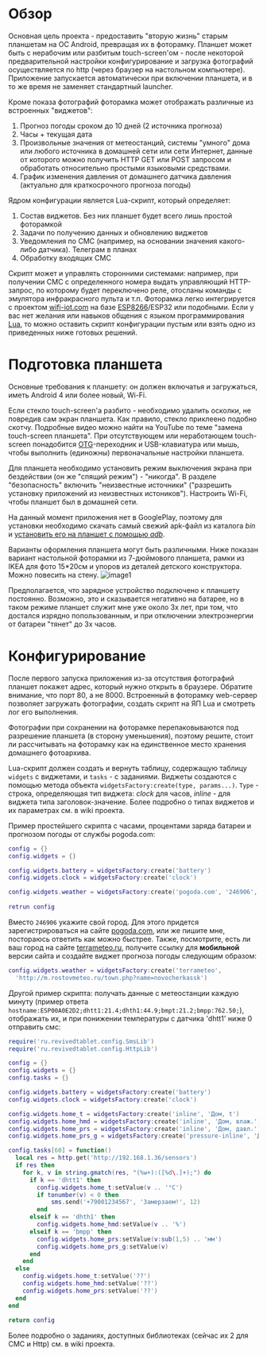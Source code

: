 Обзор 
=====

Основная цель проекта - предоставить "вторую жизнь" старым планшетам на ОС Android, превращая их в фоторамку. Планшет может быть с нерабочим или разбитым touch-screen'ом - после некоторой предварительной настройки конфигурирование и загрузка фотографий осуществляется по http (через браузер на настольном компьютере). Приложение запускается автоматически при включении планшета, и в то же время не заменяет стандартный launcher.

Кроме показа фотографий фоторамка может отображать различные из встроенных "виджетов":
1. Прогноз погоды сроком до 10 дней (2 источника прогноза)
2. Часы + текущая дата
3. Произвольные значения от метеостанций, системы "умного" дома или любого источника в домашней сети или сети Интернет, данные от которого можно получить HTTP GET или POST запросом и обработать относительно простыми языковыми средствами. 
4. График изменения давления от домашнего датчика давления (актуально для краткосрочного прогноза погоды)

Ядром конфигурации является Lua-скрипт, который определяет:
1. Состав виджетов. Без них планшет будет всего лишь простой фоторамкой
2. Задачи по получению данных и обновлению виджетов
3. Уведомления по СМС (например, на основании значения какого-либо датчика). Телеграм в планах
4. Обработку входящих СМС

Скрипт может и управлять сторонними системами: например, при получении СМС с определенного номера выдать управляющий HTTP-запрос, по которому будет переключено реле, отосланы команды с эмулятора инфракрасного пульта и т.п. Фоторамка легко интегрируется с проектом [wifi-iot.com](https://wifi-iot.com) на базе [ESP8266](https://ru.wikipedia.org/wiki/ESP8266)/ESP32 или подобными.
Если у вас нет желания или навыков общения с языком программирования [Lua](https://ru.wikipedia.org/wiki/Lua), то можно оставить скрипт конфигурации пустым или взять одно из приведенных ниже готовых решений.

Подготовка планшета
===================

Основные требования к планшету: он должен включатья и загружаться, иметь Android 4 или более новый, Wi-Fi.

Если стекло touch-screen'а разбито - необходимо удалить осколки, не повредив сам экран планшета. Как правило, стекло приклеено подобно скотчу. Подробные видео можно найти на YouTube по теме "замена touch-screen планшета". При отсутствующем или неработающем touch-screen понадобится [OTG](https://ru.wikipedia.org/wiki/USB#USB_OTG)-переходник и USB-клавиатура или мышь, чтобы выполнить (единожны) первоначальные настройки планшета.

Для планшета необходимо установить режим выключения экрана при бездействии (он же "спящий режим") - "никогда". В разделе "безопасность" включить "неизвестные источники" ("разрешить установку приложений из неизвестных истоников"). Настроить Wi-Fi, чтобы планшет был в домашней сети.

На данный момент приложения нет в GooglePlay, поэтому для установки необходимо скачать самый свежий apk-файл из каталога *bin* и [установить его на планшет с помощью *adb*](https://www.google.com/search?q=установка+apk+через+adb).

Варианты оформления планшета могут быть различными. Ниже показан вариант настольной фоторамки из 7-дюймового планшета, рамки из IKEA для фото 15*20см и упоров из деталей детского конструктора. Можно повесить на стену. 
![image1](doc/images/overview-1.jpg "Внешний вид - 1")

Предполагается, что зарядное устройство подключено к планшету постоянно. Возможно, это и сказывается негативно на батарее, но в таком режиме планшет служит мне уже около 3х лет, при том, что достался изрядно попользованным, и при отключении электроэнергии от батареи "тянет" до 3х часов. 

Конфигурирование
================

После первого запуска приложения из-за отсутствия фотографий планшет покажет адрес, который нужно открыть в браузере. Обратите внимание, что порт 80, а не 8000. Встроенный в фоторамку web-сервер позволяет загружать фотографии, создать скрипт на ЯП Lua и смотреть лог его выполнения. 

Фотографии при сохранении на фоторамке перепаковываются под разрешение планшета (в сторону уменьшения), поэтому решите, стоит ли рассчитывать на фоторамку как на единственное место хранения домашнего фотоархива.

Lua-скрипт должен создать и вернуть таблицу, содержащую таблицу `widgets` с виджетами, и `tasks` - с заданиями. Виджеты создаются с помощью метода объекта `widgetsFactory:create(type, params...)`. `Type` - строка, определяющая тип виджета: *clock* для часов, *inline* - для виджета типа заголовок-значение. Более подробно о типах виджетов и их параметрах см. в wiki проекта.

Пример простейшего скрипта с часами, процентами заряда батареи и прогнозом погоды от службы pogoda.com:
```lua
config = {}
config.widgets = {}

config.widgets.battery = widgetsFactory:create('battery')
config.widgets.clock = widgetsFactory:create('clock')

config.widgets.weather = widgetsFactory:create('pogoda.com', '246906', 'ayh4n642tshj')
  
retrun config

```
Вместо `246906` укажите свой город. Для этого придется зарегистрироваться на сайте [pogoda.com](https://www.pogoda.com/api/#/login), или же пишите мне, постораюсь ответить как можно быстрее. Также, посмотрите, есть ли ваш город на сайте [terrameteo.ru](http://terrameteo.ru), получите ссылку для **мобильной** версии сайта и создайте виджет прогноза погоды следующим образом:
```lua
config.widgets.weather = widgetsFactory:create('terrameteo', 
  'http://m.rostovmeteo.ru/town.php?name=novocherkassk')
```  

Другой пример скрипта: получать данные с метеостанции каждую минуту (пример ответа `hostname:ESP00A0E2D2;dhtt1:21.4;dhth1:44.9;bmpt:21.2;bmpp:762.50;`), отображать их, и при понижении температуры с датчика 'dhtt1' ниже 0 отправить смс:
```lua
require('ru.revivedtablet.config.SmsLib')
require('ru.revivedtablet.config.HttpLib')

config = {}
config.widgets = {}
config.tasks = {}

config.widgets.battery = widgetsFactory:create('battery')
config.widgets.clock = widgetsFactory:create('clock')

config.widgets.home_t = widgetsFactory:create('inline', 'Дом, t')
config.widgets.home_hmd = widgetsFactory:create('inline', 'Дом, влаж.')
config.widgets.home_prs = widgetsFactory:create('inline', 'Дом, давл.')
config.widgets.home_prs_g = widgetsFactory:create('pressure-inline', 'Дом, гр-давл')

config.tasks[60] = function() 
  local res = http.get('http://192.168.1.36/sensors')
  if res then
    for k, v in string.gmatch(res, "(%w+):([%d\.]+);") do
      if k == 'dhtt1' then
        config.widgets.home_t:setValue(v .. '°C')
        if tonumber(v) < 0 then
            sms.send('+79001234567', 'Замерзаем!', 12)
        end 
      elseif k == 'dhth1' then
        config.widgets.home_hmd:setValue(v .. '%')
      elseif k == 'bmpp' then
        config.widgets.home_prs:setValue(v:sub(1,5) .. 'мм')
        config.widgets.home_prs_g:setValue(v)
      end
    end
  else 
    config.widgets.home_t:setValue('??')
    config.widgets.home_hmd:setValue('??')
    config.widgets.home_prs:setValue('??')
  end
end
  
return config
```

Более подробно о заданиях, доступных библиотеках (сейчас их 2 для СМС и Http) см. в wiki проекта.
